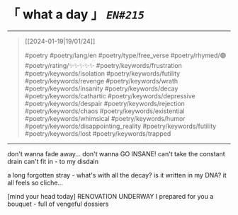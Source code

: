 # &#12300; what a day &#12301; *`EN#215`*

---

> [[2024-01-19|19/01/24]]
> 
> #poetry 
> #poetry/lang/en 
> #poetry/type/free_verse 
> #poetry/rhymed/🟢 
> #poetry/rating/✨✨✨✨✨ 
> #poetry/keywords/frustration #poetry/keywords/isolation #poetry/keywords/futility #poetry/keywords/revenge #poetry/keywords/wrath #poetry/keywords/insanity #poetry/keywords/decay #poetry/keywords/cathartic #poetry/keywords/depressive #poetry/keywords/despair #poetry/keywords/rejection #poetry/keywords/chaos #poetry/keywords/existential #poetry/keywords/whimsical #poetry/keywords/humor #poetry/keywords/disappointing_reality #poetry/keywords/futility #poetry/keywords/lost #poetry/keywords/trapped 

---

don't wanna fade away...
don't wanna GO INSANE!
can't take the constant drain
can't fit in - to my disdain

a long forgotten stray -
what's with all the decay?
is it written in my DNA?
it all feels so cliche...

[mind your head today]
RENOVATION UNDERWAY
I prepared for you a bouquet -
full of vengeful dossiers